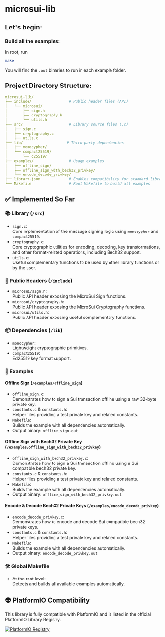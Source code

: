# microsui-lib

## Let's begin:

### Build all the examples:

In root, run

```bash
make
```

You will find the `.out` binaries to run in each example folder.

## Project Directory Structure:

```yaml
microsui-lib/
├── include/                 # Public header files (API)
│   └── microsui/
│       ├── sign.h
│       ├── cryptography.h
│       └── utils.h
├── src/                     # Library source files (.c)
│   ├── sign.c
│   ├── cryptography.c
│   ├── utils.c
├── lib/                    # Third-party dependencies
│   ├── monocypher/
│   └── compact25519/
│       └── c25519/
├── examples/                # Usage examples
│   ├── offline_sign/
│   ├── offline_sign_with_bech32_privkey/
│   └── encode_decode_privkey/
├── library.json             # Enables compatibility for standard libraries in environments such as PlatformIO
└── Makefile                 # Root Makefile to build all examples
```

## ✅ Implemented So Far

### 📚 Library (`/src`)

- `sign.c`:  
  Core implementation of the message signing logic using `monocypher` and `compact25519`.
- `cryptography.c`:  
  Core cryptographic utilities for encoding, decoding, key transformations, and other format-related operations, including Bech32 support.
- `utils.c`:  
  Useful complementary functions to be used by other library functions or by the user.

### 📂 Public Headers (`/include`)

- `microsui/sign.h`:  
  Public API header exposing the MicroSui Sign functions.
- `microsui/cryptography.h`:  
  Public API header exposing the MicroSui Cryptography functions.
- `microsui/utils.h`:  
  Public API header exposing useful complementary functions.

### 📦 Dependencies (`/lib`)

- `monocypher`:  
  Lightweight cryptographic primitives.
- `compact25519`:  
  Ed25519 key format support.

### 🧪 Examples

#### Offline Sign (`/examples/offline_sign`)

- `offline_sign.c`:  
  Demonstrates how to sign a Sui transaction offline using a raw 32-byte private key.
- `constants.c` & `constants.h`:  
  Helper files providing a test private key and related constants.
- `Makefile`:  
  Builds the example with all dependencies automatically.
- Output binary: `offline_sign.out`

#### Offline Sign with Bech32 Private Key (`/examples/offline_sign_with_bech32_privkey`)

- `offline_sign_with_bech32_privkey.c`:  
  Demonstrates how to sign a Sui transaction offline using a Sui compatible bech32 private key.
- `constants.c` & `constants.h`:  
  Helper files providing a test private key and related constants.
- `Makefile`:  
  Builds the example with all dependencies automatically.
- Output binary: `offline_sign_with_bech32_privkey.out`

#### Encode & Decode Bech32 Private Keys (`/examples/encode_decode_privkey`)

- `encode_decode_privkey.c`:  
  Demonstrates how to encode and decode Sui compatible bech32 private keys.
- `constants.c` & `constants.h`:  
  Helper files providing a test private key and related constants.
- `Makefile`:  
  Builds the example with all dependencies automatically.
- Output binary: `encode_decode_privkey.out`

### 🛠️ Global Makefile

- At the root level:  
  Detects and builds all available examples automatically.

## 👽 PlatformIO Compatibility

This library is fully compatible with PlatformIO and is listed in the official PlatformIO Library Registry.

[![PlatformIO Registry](https://badges.registry.platformio.org/packages/gustavogb/library/microsui-lib.svg)](https://registry.platformio.org/libraries/gustavogb/microsui-lib)
